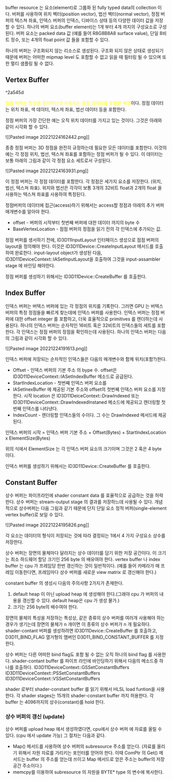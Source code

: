 buffer resource 는 요소(element)로 그룹화 된 fully typed data의 collection 이다. 버퍼를 사용하여 위치 벡터(position vector), 법선 벡터(normal vector), 정점 버퍼의 텍스쳐 좌표, 인덱스 버퍼의 인덱스, 디바이스 상태 등의 다양한 데이터 값을 저장할 수 있다. 하나의 버퍼 요소(buffer element)는 1개 부터 4개 까지의 구성요소로 구성된다. 버퍼 요소는 packed data 값 (예를 들어 R8G8B8A8 surface value), 단일 8비트 정수, 또는 4개의 float point 값 들을 포함할 수 있다. 

하나의 버퍼는 구조화되지 않는 리소스로 생성된다. 구조화 되지 않은 상태로 생성되기 때문에 버퍼는 어떠한 mipmap level 도 포함할 수 없고 읽을 때 필터링 될 수 있으며 또한 멀티 샘플링 될 수 없다.

## Vertex Buffer

^2a545d

<span style="color:yellow">정점 버퍼는 형상을 정의하는데 사용되는 정점 데이터를 포함한 배열</span>이다. 정점 데이터는 위치 좌표, 색 데이터, 텍스져 좌표, 법선 데이터 등을 포함한다.

정점 버퍼의 가장 간단한 예는 오직 위치 데이터를 가지고 있는 것이다. 그것은 아래와 같이 시각화 할 수 있다.

![[Pasted image 20221224162442.png]]

종종 정점 버퍼는 3D 정점을 완전히 규정하는데 필요한 모든 데이터를 포함한다. 이것의 예는 각 정점 위치, 법선, 텍스쳐 좌표를 포함하는 정점 버퍼가 될 수 있다. 이 데이터는 보통 아래의 그림과 같이 각 정점 요소 세트로서 구성된다.

![[Pasted image 20221224163931.png]]

이 정점 버퍼는 각 정점 데이터를 포함한다. 각 정점은 세가지 요소를 저장한다. (위치, 법선, 텍스쳐 좌표). 위치와 법선은 각각이 보통 3개의 32비트 float과 2개의 float 을 사용하는 텍스쳐 좌표를 사용하여 특정된다.

정점버퍼의 데이터에 접근(access)하기 위해서는 access할 정점과 야래의 추가 버퍼 매개변수를 알아야 한다. 
- offset - 버퍼의 시작부터 첫번째 버퍼에 대한 데이터 까지의 byte 수
- BaseVertexLocation - 점점 버퍼의 정점을 읽기 전의 각 인덱스에 추가되는 값.

정점 버퍼를 생서하기 전에, ID3D11InputLayout 인터페이스 생성으로 점점 버퍼의 layout을 정의해야 한다. 이것은 ID3D11Device::CreateInputLayout 메서드를 호출하여 완료한다. input-layout object가 생성된 다음, ID3D11DeviceContext::IASetInputLayout을 호출하여 그것을 input-assambler stage 에 바인딩 해야한다. 

정점 버퍼를 생성하기 위해서는 ID3D11Device::CreateBuffer 를 호출한다.

## Index Buffer

인덱스 버퍼는 버텍스 버퍼에 있는 각 정점의 위치를 기록한다. 그러면 GPU 는 버텍스 버퍼의 특정 정점들을 빠르게 찾는데에 인덱스 버퍼를 사용한다. 
인텍스 버퍼는 정점 버퍼에 대한 offset integer 를 포함하고, 더욱 효율적으로 primitives 를 렌더하는데 사용된다. 하나의 인덱스 버퍼는 순자적인 16비트 혹은 32비트의 인덱스들의 세트를 포함한다. 각 인덱스는 정점 버퍼의 정점을 확인하는데 사용된다. 하나의 인덱스 버퍼는 다음의 그림과 같이 시각화 할 수 있다.

![[Pasted image 20221224191613.png]]

인덱스 버퍼에 저장되는 순차적인 인덱스들은 다음의 매개변수와 함께 위치(포함?)한다.
- Offset - 인덱스 버퍼의 기본 주소 의 bype 수. offset은 ID3D11DeviceContext::IASetIndexBuffer 메소드로 공급된다.
- StartIndexLocation - 첫번째 인덱스 버퍼 요소를  
- IASetInexBuffer 에 제공된 기본 주소와 offset의 첫번째 인덱스 버퍼 요소를 지정한다. 시작 location 은 ID3D11DeiceContext::DrawIndexed 또는 ID3D11DeviceContext::DrawIndexedInstaned 메소드에 제공되고 렌더링할 첫번째 인덱스를 나타낸다.
- IndexCount - 렌더링할 인덱스들의 수이다. 그 수는 DrawIndexed 메서드에 제공된다.

인덱스 버퍼의 시작 = 인덱스 버퍼 기본 주소 + Offset(Bytes) + StartIndexLocation x ElementSize(Bytes)

위의 식에서 ElementSize 는 각 인덱스 버퍼 요소의 크기이며 그것은 2 혹은 4 byte 이다.

인덱스 버퍼를 생성하기 위해서는 ID3D11Device::CreateBuffer 를 호출한다.

## Constant Buffer

상수 버퍼는 파이프라인에 shader constant data 를 효율적으로 공급하는 것을 허락한다. 상수 버퍼는 stream-output stage 의 결과를 저장하느데 사용될 수 있다. 개념적으로 상수버퍼는 다음 그림과 같기 때문에 단지 단일 요소 정적 버퍼(single-element vertex buffer)로 보일 수 있다. 

![[Pasted image 20221224195826.png]]

각 요소는 데이터의 형식이 저장되는 것에 따라 결정되는 1에서 4 가지 구성요소 상수를 저장한다.

상수 버퍼는 장면의 물체마다 달라지는 상수 데이터를 담기 위한 저장 공간이다. 이 크기는 최소 하드웨어 할당 크기인 256 byte 의 배유여야 한다. vertex buffer 나 index buffer 는 cpu 가 프레임당 한번 갱신하는 것이 일반적이다. (예를 들어 카메라가 매 프레임 이동한다면, 프레임마다 상수 버퍼를 새로운 view matrix 로 갱신해야 한다.)


constant buffer 의 생성시 다음의 주의사항 2가지가 존재한다.
1. default heap 이 아닌 upload heap 에 생성해야 한다.(그래야 cpu 가 버퍼의 내용을 갱신할 수 있다. default heap은 cpu 가 생성 물가.) 
2. 크기는 256 byte의 배수여야 한다.

장면의 물체의 특성을 저장하는 특성상, 같은 종류의 상수 버퍼를 여러개 사용해야 하는 경우가 생기는데 장면의 물체가 n 개이면 이 종류의 상수 버퍼가 n 개 필요하다. 
shader-contant 버퍼를 생성하려면 ID3D11Device::CreateBuffer 를 호출하고, D3D11_BIND_FLAG 열거형의 맴버인 D3D11_BIND_CONSTANT_BUFFER 를 지정한다.

상수 버퍼는 다른 어떠한 bind flag도 포함 될 수 없는 오직 하나의 bind flag 를 사용한다. shader-contant buffer 를 파이프 라인에 바인딩하기 위해서 다음의 메소드중 하나를 호출하다.
ID3D11DeviceContext::GSSetConstantBuffers
ID3D11DeviceContext::PSSetConstantBuffers
ID3D11DeviceContext::VSSetConstantBuffers

shader 로부터 shader-constant buffer 를 읽기 위해서 HLSL load funtion을 사용한다. 각 shader stages는 15개의 shader-constant buffer 까지 허용한다. 각 buffer 는 4096까지의 상수(constant)를 hold 한다.

### 상수 버퍼의 갱신 (update)

상수 버퍼를 upload heap 에서 생성하였다면, cpu에서 상수 버퍼 에 자료를 올릴 수 있다. (cpu 에서 update 가능) 그 절차는 다음과 같다.

- Map() 메서드를 사용하여 상수 버퍼의 subresource 주소를 얻는다. (자료를 올리기 위해서 자원 자료를 가리키는 포인터를 얻어야 한다. 이때 ComPtr 의 Get() 메서드는 buffer 의 주소를 얻는데 쓰이고 Map 메서드로 얻은 주소는 buffer의 저장공간 주소이다.)
- memcpy를 이용하여 subresource 의 자원을 BYTE* type 의 변수에 복사한다.
